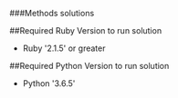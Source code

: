 ###Methods solutions

##Required Ruby Version to run solution
- Ruby '2.1.5' or greater

##Required Python Version to run solution
 - Python '3.6.5'